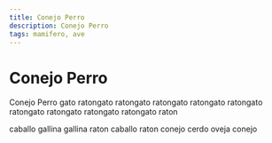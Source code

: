 ```yaml
---
title: Conejo Perro
description: Conejo Perro
tags: mamifero, ave
---
```


# Conejo Perro

Conejo Perro gato ratongato ratongato ratongato ratongato ratongato ratongato ratongato ratongato ratongato raton

caballo gallina gallina raton caballo raton conejo cerdo oveja conejo
